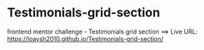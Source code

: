 # Testimonials-grid-section
frontend mentor challenge - Testimonials grid section ==> Live URL: https://loaysh2010.github.io/Testimonials-grid-section/
